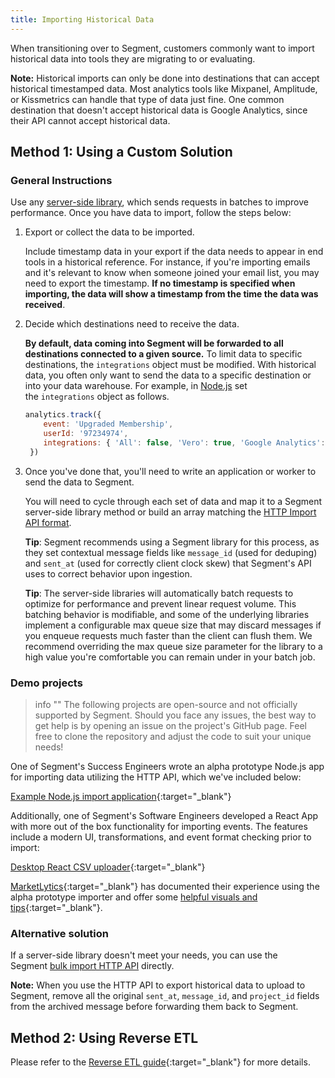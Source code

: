 ```yaml
---
title: Importing Historical Data
---
```


When transitioning over to Segment, customers commonly want to import historical data into tools they are migrating to or evaluating.

**Note:** Historical imports can only be done into destinations that can accept historical timestamped data. Most analytics tools like Mixpanel, Amplitude, or Kissmetrics can handle that type of data just fine. One common destination that doesn't accept historical data is Google Analytics, since their API cannot accept historical data.

## Method 1: Using a Custom Solution

### General Instructions
Use any [server-side library](/docs/connections/sources/#server), which sends requests in batches to improve performance. Once you have data to import, follow the steps below:

1.  Export or collect the data to be imported.

    Include timestamp data in your export if the data needs to appear in end tools in a historical reference. For instance, if you're importing emails and it's relevant to know when someone joined your email list, you may need to export the timestamp. **If no timestamp is specified when importing, the data will show a timestamp from the time the data was received**.

2.  Decide which destinations need to receive the data.

    **By default, data coming into Segment will be forwarded to all destinations connected to a given source.** To limit data to specific destinations, the `integrations` object must be modified. With historical data, you often only want to send the data to a specific destination or into your data warehouse. For example, in [Node.js](https://segment.com/docs/connections/sources/catalog/libraries/server/node/#integrations) set the `integrations` object as follows.
    ```js
    analytics.track({
        event: 'Upgraded Membership',
        userId: '97234974',
        integrations: { 'All': false, 'Vero': true, 'Google Analytics': false }
     })
    ```

3.  Once you've done that, you'll need to write an application or worker to send the data to Segment.

    You will need to cycle through each set of data and map it to a Segment server-side library method or build an array matching the [HTTP Import API format](/docs/connections/sources/catalog/libraries/server/http/#import).

    **Tip**: Segment recommends using a Segment library for this process, as they set contextual message fields like `message_id` (used for deduping) and `sent_at` (used for correctly client clock skew) that Segment's API uses to correct behavior upon ingestion. 

    **Tip**: The server-side libraries will automatically batch requests to optimize for performance and prevent linear request volume. This batching behavior is modifiable, and some of the underlying libraries implement a configurable max queue size that may discard messages if you enqueue requests much faster than the client can flush them. We recommend overriding the max queue size parameter for the library to a high value you're comfortable you can remain under in your batch job.

### Demo projects

> info ""
> The following projects are open-source and not officially supported by Segment. Should you face any issues, the best way to get help is by opening an issue on the project's GitHub page. 
> Feel free to clone the repository and adjust the code to suit your unique needs!

One of Segment's Success Engineers wrote an alpha prototype Node.js app for importing data utilizing the HTTP API, which we've included below:

[Example Node.js import application](https://github.com/lambtron/segment-import){:target="_blank"}

Additionally, one of Segment's Software Engineers developed a React App with more out of the box functionality for importing events. The features include a modern UI, transformations, and event format checking prior to import:

[Desktop React CSV uploader](https://github.com/segmentio/desktop-csv-uploader){:target="_blank"}

[MarketLytics](http://marketlytics.com/){:target="_blank"} has documented their experience using the alpha prototype importer and offer some [helpful visuals and tips](http://marketlytics.com/blog/import-historic-data-to-segment){:target="_blank"}.

### Alternative solution
If a server-side library doesn't meet your needs, you can use the Segment [bulk import HTTP API](/docs/connections/sources/catalog/libraries/server/http/#import) directly.

**Note:** When you use the HTTP API to export historical data to upload to Segment, remove all the original `sent_at`, `message_id`, and `project_id` fields from the archived message before forwarding them back to Segment.

## Method 2: Using Reverse ETL

Please refer to the [Reverse ETL guide](/docs/connections/reverse-etl/){:target="_blank"} for more details.
